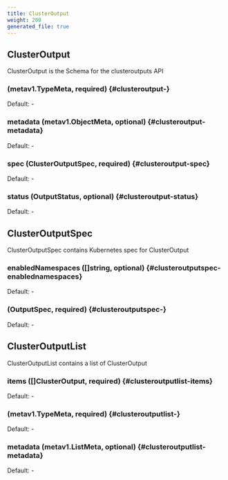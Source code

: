 ```yaml
---
title: ClusterOutput
weight: 200
generated_file: true
---
```


## ClusterOutput

ClusterOutput is the Schema for the clusteroutputs API

###  (metav1.TypeMeta, required) {#clusteroutput-}

Default: -

### metadata (metav1.ObjectMeta, optional) {#clusteroutput-metadata}

Default: -

### spec (ClusterOutputSpec, required) {#clusteroutput-spec}

Default: -

### status (OutputStatus, optional) {#clusteroutput-status}

Default: -


## ClusterOutputSpec

ClusterOutputSpec contains Kubernetes spec for ClusterOutput

### enabledNamespaces ([]string, optional) {#clusteroutputspec-enablednamespaces}

Default: -

###  (OutputSpec, required) {#clusteroutputspec-}

Default: -


## ClusterOutputList

ClusterOutputList contains a list of ClusterOutput

### items ([]ClusterOutput, required) {#clusteroutputlist-items}

Default: -

###  (metav1.TypeMeta, required) {#clusteroutputlist-}

Default: -

### metadata (metav1.ListMeta, optional) {#clusteroutputlist-metadata}

Default: -


